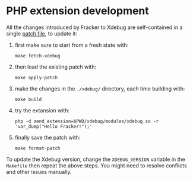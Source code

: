 # PHP extension development

All the changes introduced by Fracker to Xdebug are self-contained in a single [patch file](./fracker.patch), to update it:

1. first make sure to start from a fresh state with:

   ```
   make fetch-xdebug
   ```

2. then load the existing patch with:

    ```
    make apply-patch
    ```

3. make the changes in the `./xdebug/` directory, each time building with:

    ```
    make build
    ```

4. try the extansion with:

    ```
    php -d zend_extension=$PWD/xdebug/modules/xdebug.so -r 'var_dump("Hello Fracker!");'
    ```

5. finally save the patch with:

    ```
    make format-patch
    ```

To update the Xdebug version, change the `XDEBUG_VERSION` variable in the `Makefile` then repeat the above steps. You might need to resolve conflicts and other issues manually.
